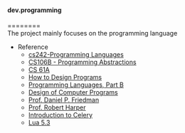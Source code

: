 #### dev.programming
========  
The project mainly focuses on the programming language


* Reference  
  - [cs242-Programming Languages](http://cs242.stanford.edu/f17/) 
  - [CS106B - Programming Abstractions](https://see.stanford.edu/Course/CS106B/143)
  - [CS 61A](https://cs61a.org/)
  - [How to Design Programs](http://www.ccs.neu.edu/home/matthias/HtDP2e/)
  - [Programming Languages, Part B](https://www.coursera.org/learn/programming-languages)
  - [Design of Computer Programs](https://www.udacity.com/wiki/cs212#!#additional-reading)
  - [Prof. Daniel P. Friedman](http://www.cs.indiana.edu/~dfried/)
  - [Prof. Robert Harper](http://www.cs.cmu.edu/~rwh/)
  - [Introduction to Celery](http://docs.celeryproject.org/en/master/internals/guide.html)
  - [Lua 5.3](http://cloudwu.github.io/lua53doc/)

